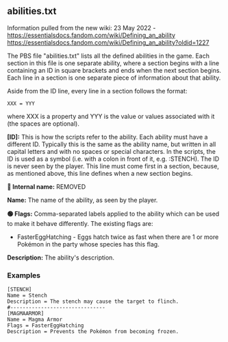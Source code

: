 ## abilities.txt

Information pulled from the new wiki:
23 May 2022 - https://essentialsdocs.fandom.com/wiki/Defining_an_ability
https://essentialsdocs.fandom.com/wiki/Defining_an_ability?oldid=1227

The PBS file "abilities.txt" lists all the defined abilities in the game. Each section in this file is one separate ability, where a section begins with a line containing an ID in square brackets and ends when the next section begins. Each line in a section is one separate piece of information about that ability.

Aside from the ID line, every line in a section follows the format:
```
XXX = YYY
```
where XXX is a property and YYY is the value or values associated with it (the spaces are optional).

**[ID]:**
This is how the scripts refer to the ability. Each ability must have a different ID. Typically this is the same as the ability name, but written in all capital letters and with no spaces or special characters. In the scripts, the ID is used as a symbol (i.e. with a colon in front of it, e.g. :STENCH). The ID is never seen by the player.
This line must come first in a section, because, as mentioned above, this line defines when a new section begins.

**🔴 Internal name:**
REMOVED

**Name:**
The name of the ability, as seen by the player.

**🟢 Flags:**
Comma-separated labels applied to the ability which can be used to make it behave differently. The existing flags are:
- FasterEggHatching - Eggs hatch twice as fast when there are 1 or more Pokémon in the party whose species has this flag.

**Description:**
The ability's description.

### Examples
```
[STENCH]
Name = Stench
Description = The stench may cause the target to flinch.
#-------------------------------
[MAGMAARMOR]
Name = Magma Armor
Flags = FasterEggHatching
Description = Prevents the Pokémon from becoming frozen.
```
